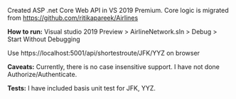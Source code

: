 Created ASP .net Core Web API in VS 2019 Premium. Core logic is migrated from https://github.com/ritikapareek/Airlines

**How to run:**
Visual studio 2019 Preview > AirlineNetwork.sln > Debug > Start Without Debugging

Use https://localhost:5001/api/shortestroute/JFK/YYZ on browser


**Caveats:**
Currently, there is no case insensitive support. I have not done Authorize/Authenticate.


**Tests:**
I have included basis unit test for JFK, YYZ.
